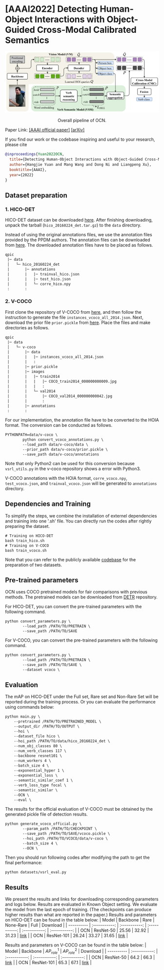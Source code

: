 # [AAAI2022] Detecting Human-Object Interactions with Object-Guided Cross-Modal Calibrated Semantics 

<div align="center">
  <img src=".github/OCN_pipeline.png" width="900px" />
  <p>Overall pipeline of OCN.</p>
</div>
 
Paper Link: [[AAAI official paper]](https://ojs.aaai.org/index.php/AAAI/article/view/20229)
[[arXiv]](https://arxiv.org/abs/2202.00259)

If you find our work or the codebase inspiring and useful to your research, please cite
```bibtex
@inproceedings{Yuan2022OCN,
  title={Detecting Human-Object Interactions with Object-Guided Cross-Modal Calibrated Semantics},
  author={Hangjie Yuan and Mang Wang and Dong Ni and Liangpeng Xu},
  booktitle={AAAI},
  year={2022}
}
```
## Dataset preparation
### 1. HICO-DET
HICO-DET dataset can be downloaded [here](https://drive.google.com/open?id=1QZcJmGVlF9f4h-XLWe9Gkmnmj2z1gSnk). After finishing downloading, unpack the tarball (`hico_20160224_det.tar.gz`) to the `data` directory.

Instead of using the original annotations files, we use the annotation files provided by the PPDM authors. The annotation files can be downloaded from [here](https://drive.google.com/open?id=1WI-gsNLS-t0Kh8TVki1wXqc3y2Ow1f2R). The downloaded annotation files have to be placed as follows.
```
qpic
 |─ data
 │   └─ hico_20160224_det
 |       |─ annotations
 |       |   |─ trainval_hico.json
 |       |   |─ test_hico.json
 |       |   └─ corre_hico.npy
 :       :
```

### 2. V-COCO
First clone the repository of V-COCO from [here](https://github.com/s-gupta/v-coco), and then follow the instruction to generate the file `instances_vcoco_all_2014.json`. Next, download the prior file `prior.pickle` from [here](https://drive.google.com/drive/folders/10uuzvMUCVVv95-xAZg5KS94QXm7QXZW4). Place the files and make directories as follows.
```
qpic
 |─ data
 │   └─ v-coco
 |       |─ data
 |       |   |─ instances_vcoco_all_2014.json
 |       |   :
 |       |─ prior.pickle
 |       |─ images
 |       |   |─ train2014
 |       |   |   |─ COCO_train2014_000000000009.jpg
 |       |   |   :
 |       |   └─ val2014
 |       |       |─ COCO_val2014_000000000042.jpg
 |       |       :
 |       |─ annotations
 :       :
```
For our implementation, the annotation file have to be converted to the HOIA format. The conversion can be conducted as follows.
```
PYTHONPATH=data/v-coco \
        python convert_vcoco_annotations.py \
        --load_path data/v-coco/data \
        --prior_path data/v-coco/prior.pickle \
        --save_path data/v-coco/annotations
```
Note that only Python2 can be used for this conversion because `vsrl_utils.py` in the v-coco repository shows a error with Python3.

V-COCO annotations with the HOIA format, `corre_vcoco.npy`, `test_vcoco.json`, and `trainval_vcoco.json` will be generated to `annotations` directory.

## Dependencies and Training
To simplify the steps, we combine the installation of externel dependencies and training into one '.sh' file. You can directly run the codes after rightly preparing the dataset.
```
# Training on HICO-DET
bash train_hico.sh
# Training on V-COCO
bash train_vcoco.sh
```
Note that you can refer to the publicly available [codebase](https://github.com/hitachi-rd-cv/qpic) for the preparation of two datasets.


## Pre-trained parameters
OCN uses COCO pretrained models for fair comparisons with previous methods. The pretrained models can be downloaded from [DETR](https://github.com/facebookresearch/detr) repository. 

For HICO-DET, you can convert the pre-trained parameters with the following command.
```
python convert_parameters.py \
        --load_path /PATH/TO/PRETRAIN \
        --save_path /PATH/TO/SAVE
```
For V-COCO, you can convert the pre-trained parameters with the following command.
```
python convert_parameters.py \
        --load_path /PATH/TO/PRETRAIN \
        --save_path /PATH/TO/SAVE \
        --dataset vcoco \
```



## Evaluation
The mAP on HICO-DET under the Full set, Rare set and Non-Rare Set will be reported during the training process. Or you can evaluate the performance using commands below:
```
python main.py \
    --pretrained /PATH/TO/PRETRAINED_MODEL \
    --output_dir /PATH/TO/OUTPUT \
    --hoi \
    --dataset_file hico \
    --hoi_path /PATH/TO/data/hico_20160224_det \
    --num_obj_classes 80 \
    --num_verb_classes 117 \
    --backbone resnet101 \
    --num_workers 4 \
    --batch_size 4 \
    --exponential_hyper 1 \
    --exponential_loss \
    --semantic_similar_coef 1 \
    --verb_loss_type focal \
    --semantic_similar \
    --OCN \
    --eval \
```

The results for the official evaluation of V-COCO must be obtained by the generated pickle file of detection results.
```
python generate_vcoco_official.py \
        --param_path /PATH/TO/CHECKPOINT \
        --save_path /PATH/TO/SAVE/vcoco.pickle \
        --hoi_path /PATH/TO/VCOCO/data/v-coco \
        --batch_size 4 \
        --OCN \
```
Then you should run following codes after modifying the path to get the final performance:
```
python datasets/vsrl_eval.py
```

## Results
We present the results and links for downloading corresponding parameters and logs below. Results are evaluated in Known Object setting. We evaluate the model from the last epoch of training. (The checkpoints can produce higher results than what are reported in the paper.) Results and parameters on HICO-DET can be found in the table below: 
| Model | Backbone | Rare | None-Rare | Full | Download |
| ---------- | :-----------:  | :-----------:  | :-----------: | :-----------: | :-----------: |
| OCN | ResNet-50 | 25.56 | 32.92 | 31.23 | [link](https://zjueducn-my.sharepoint.com/:u:/g/personal/hj_yuan_zju_edu_cn/EcaO1pep2XtKoG-8U9NFvfkBNpG5n34Tb_ccxeMbOdo6Sg?e=hcbspJ) |
| OCN | ResNet-101 | 26.24 | 33.27 | 31.65 | [link](https://zjueducn-my.sharepoint.com/:u:/g/personal/hj_yuan_zju_edu_cn/EaDjNk2OZpFCpNRYIzmBZI4BMbO7NglqiWoPqfO9hcKzOg?e=Crsuw7) |

Results and parameters on V-COCO can be found in the table below:
| Model | Backbone | $AP_{role}^{1}$ | $AP_{role}^{2}$ | Download |
| ---------- | :-----------:  | :-----------:  | :-----------: | :-----------: |
| OCN | ResNet-50 | 64.2 | 66.3 | [link](https://zjueducn-my.sharepoint.com/:u:/g/personal/hj_yuan_zju_edu_cn/EejYy8FsT4tPpsjjOvn2ZDsBckBu2C2g7eA0javN055MAQ?e=vQLTmm) |
| OCN | ResNet-101 | 65.3 | 67.1 | [link](https://zjueducn-my.sharepoint.com/:u:/g/personal/hj_yuan_zju_edu_cn/EZiXop8K4VJGu_dB9eTMIVABiCM6K4p_r0I3saUdQgtuLg?e=Pl5Yjh) |
